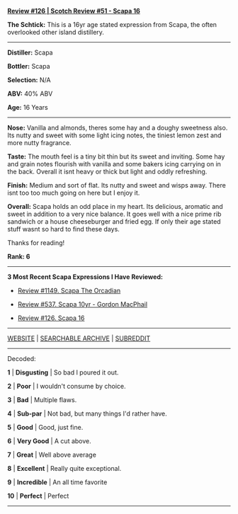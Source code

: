 
[**Review #126 | Scotch Review #51 - Scapa 16**]( https://t8ke.review/review-126-scapa-16/)

**The Schtick:** This is a 16yr age stated expression from Scapa, the often overlooked other island distillery.

-----

**Distiller:** Scapa

**Bottler:** Scapa

**Selection:** N/A

**ABV:**  40% ABV

**Age:** 16 Years 

-----

**Nose:**  Vanilla and almonds, theres some hay and a doughy sweetness also. Its nutty and sweet with some light icing notes, the tiniest lemon zest and more nutty fragrance. 

**Taste:** The mouth feel is a tiny bit thin but its sweet and inviting. Some hay and grain notes flourish with vanilla and some bakers icing carrying on in the back. Overall it isnt heavy or thick but light and oddly refreshing. 

**Finish:**  Medium and sort of flat. Its nutty and sweet and wisps away. There isnt too too much going on here but I enjoy it.

**Overall:** Scapa holds an odd place in my heart. Its delicious, aromatic and sweet in addition to a very nice balance. It goes well with a nice prime rib sandwich or a house cheeseburger and fried egg. If only their age stated stuff wasnt so hard to find these days.

Thanks for reading!

**Rank: 6**

----- 

**3 Most Recent Scapa Expressions I Have Reviewed:** 

- [Review #1149. Scapa The Orcadian]( https://t8ke.review/review-1149-scapa-skiren/) 

- [Review #537. Scapa 10yr - Gordon MacPhail]( https://t8ke.review/review-537-scapa-10-gordon-macphail/) 

- [Review #126. Scapa 16]( https://t8ke.review/review-126-scapa-16/) 

-----

[WEBSITE](https://t8ke.review) | [SEARCHABLE ARCHIVE](https://t8ke.review/review-archive/) | [SUBREDDIT](https://reddit.com/r/t8kereviews)

-----

Decoded:

**1** | **Disgusting** | So bad I poured it out.

**2** | **Poor** | I wouldn't consume by choice.

**3** | **Bad** | Multiple flaws.

**4** | **Sub-par** | Not bad, but many things I'd rather have.

**5** | **Good** | Good, just fine.

**6** | **Very Good** | A cut above.

**7** | **Great** | Well above average

**8** | **Excellent** | Really quite exceptional.

**9** | **Incredible** | An all time favorite

**10** | **Perfect** | Perfect

----

